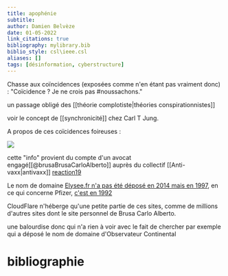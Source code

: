 ```yaml
---
title: apophénie
subtitle:
author: Damien Belvèze
date: 01-05-2022
link_citations: true
bibliography: mylibrary.bib
biblio_style: csl\ieee.csl
aliases: []
tags: [désinformation, cyberstructure]
---
```


Chasse aux coïncidences (exposées comme n'en étant pas vraiment donc) :
"Coïcidence ? Je ne crois pas #noussachons."

un passage obligé des [[théorie complotiste|théories conspirationnistes]]

voir le concept de [[synchronicité]] chez Carl T Jung. 

A propos de ces coïcidences foireuses : 

![](apophenie.jpg)

cette "info" provient du compte d'un avocat engagé[[@brusaBrusaCarloAlberto]] auprès du collectif [[Anti-vaxx|antivaxx]] [reaction19](https://reaction19.fr/)

Le nom de domaine [Elysee.fr n'a pas été déposé en 2014 mais en 1997](https://whois.domaintools.com/elysee.fr), en ce qui concerne Pfizer, [c'est en 1992](https://whois.domaintools.com/pfizer.com)

CloudFlare n'héberge qu'une petite partie de ces sites, comme de millions d'autres sites dont le site personnel de Brusa Carlo Alberto. 

une balourdise donc qui n'a rien à voir avec le fait de chercher par exemple qui a déposé le nom de domaine d'Observateur Continental








# bibliographie

